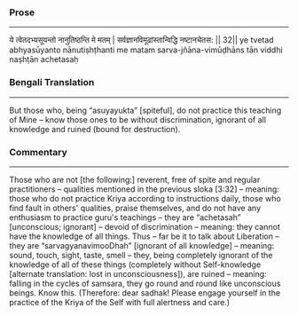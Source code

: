 ### Prose 
 --- 
ये त्वेतदभ्यसूयन्तो नानुतिष्ठन्ति मे मतम् |
सर्वज्ञानविमूढांस्तान्विद्धि नष्टानचेतस: || 32||
ye tvetad abhyasūyanto nānutiṣhṭhanti me matam
sarva-jñāna-vimūḍhāns tān viddhi naṣhṭān achetasaḥ

### Bengali Translation 
 --- 
But those who, being “asuyayukta” [spiteful], do not practice this teaching of Mine – know those ones to be without discrimination, ignorant of all knowledge and ruined (bound for destruction).

### Commentary 
 --- 
Those who are not [the following:] reverent, free of spite and regular practitioners – qualities mentioned in the previous sloka [3:32] – meaning: those who do not practice Kriya according to instructions daily, those who find fault in others' qualities, praise themselves, and do not have any enthusiasm to practice guru's teachings – they are “achetasah” [unconscious; ignorant] – devoid of discrimination – meaning: they cannot have the knowledge of all things. Thus – far be it to talk about Liberation – they are “sarvagyanavimooDhah” [ignorant of all knowledge] – meaning: sound, touch, sight, taste, smell – they, being completely ignorant of the knowledge of all of these things (completely without Self-knowledge [alternate translation: lost in unconsciousness]), are ruined – meaning: falling in the cycles of samsara, they go round and round like unconscious beings. Know this. (Therefore: dear sadhak! Please engage yourself in the practice of the Kriya of the Self with full alertness and care.) 